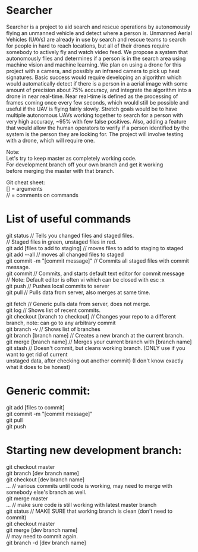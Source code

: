 # Searcher

Searcher is a project to aid search and rescue operations by autonomously flying an unmanned vehicle and detect where a person is. Unmanned Aerial Vehicles (UAVs) are already in use by search and rescue teams to search for people in hard to reach locations, but all of their drones require somebody to actively fly and watch video feed. We propose a system that autonomously flies and determines if a person is in the search area using machine vision and machine learning. We plan on using a drone for this project with a camera, and possibly an infrared camera to pick up heat signatures. Basic success would require developing an algorithm which would automatically detect if there is a person in a aerial image with some amount of precision about 75% accuracy, and integrate the algorithm into a drone in near real-time. Near real-time is defined as the processing of frames coming once every few seconds, which would still be possible and useful if the UAV is flying fairly slowly. Stretch goals would be to have multiple autonomous UAVs working together to search for a person with very high accuracy, ~95% with few false positives. Also, adding a feature that would allow the human operators to verify if a person identified by the system is the person they are looking for. The project will involve testing with a drone, which will require one.
  
Note:  
Let's try to keep master as completely working code.  
For development branch off your own branch and get it working  
before merging the master with that branch.  


Git cheat sheet:  
[] = arguments  
// = comments on commands  

# List of useful commands

git status                          // Tells you changed files and staged files.  
                                    // Staged files in green, unstaged files in red.  
git add [files to add to staging]   // moves files to add to staging to staged  
git add --all                       // moves all changed files to staged  
git commit -m "[commit message]"    // Commits all staged files with commit message.  
git commit                          // Commits, and starts default text editor for commit message  
                                        // Note: Default editor is often vi which can be closed with esc :x  
git push                            // Pushes local commits to server  
git pull                            // Pulls data from server, also merges at same time.  

git fetch                           // Generic pulls data from server, does not merge.  
git log                             // Shows list of recent commits.  
git checkout [branch to checkout]   // Changes your repo to a different branch, note: can go to any arbitrary commit  
git branch -v                       // Shows list of branches  
git branch [branch name]            // Creates a new branch at the current branch.  
git merge [branch name]             // Merges your current branch with [branch name]  
git stash                           // Doesn't commit, but cleans working branch. (ONLY use if you want to get rid of current  
                                        unstaged data, after checking out another commit) (I don't know exactly what it does to be honest)  


# Generic commit:

git add [files to commit]  
git commit -m "[commit message]"  
git pull  
git push  


# Starting new development branch:

git checkout master  
git branch [dev branch name]  
git checkout [dev branch name]  
...  // various commits until code is working, may need to merge with somebody else's branch as well.  
git merge master  
... // make sure code is still working with latest master branch  
git status // MAKE SURE that working branch is clean (don't need to commit)  
git checkout master  
git merge [dev branch name]  
    // may need to commit again.  
git branch -d [dev branch name]  
